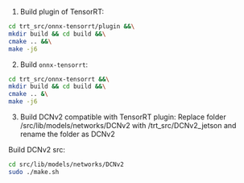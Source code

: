 1. Build plugin of TensorRT:
```bash
cd trt_src/onnx-tensorrt/plugin &&\
mkdir build && cd build &&\
cmake .. &&\
make -j6
```

2. Build `onnx-tensorrt`:
```bash
cd trt_src/onnx-tensorrt &&\
mkdir build && cd build &&\
cmake .. &\
make -j6
```

3. Build DCNv2 compatible with TensorRT plugin:
Replace folder /src/lib/models/networks/DCNv2 with /trt_src/DCNv2_jetson and rename the folder as DCNv2

Build DCNv2 src:

```bash
cd src/lib/models/networks/DCNv2
sudo ./make.sh
```

